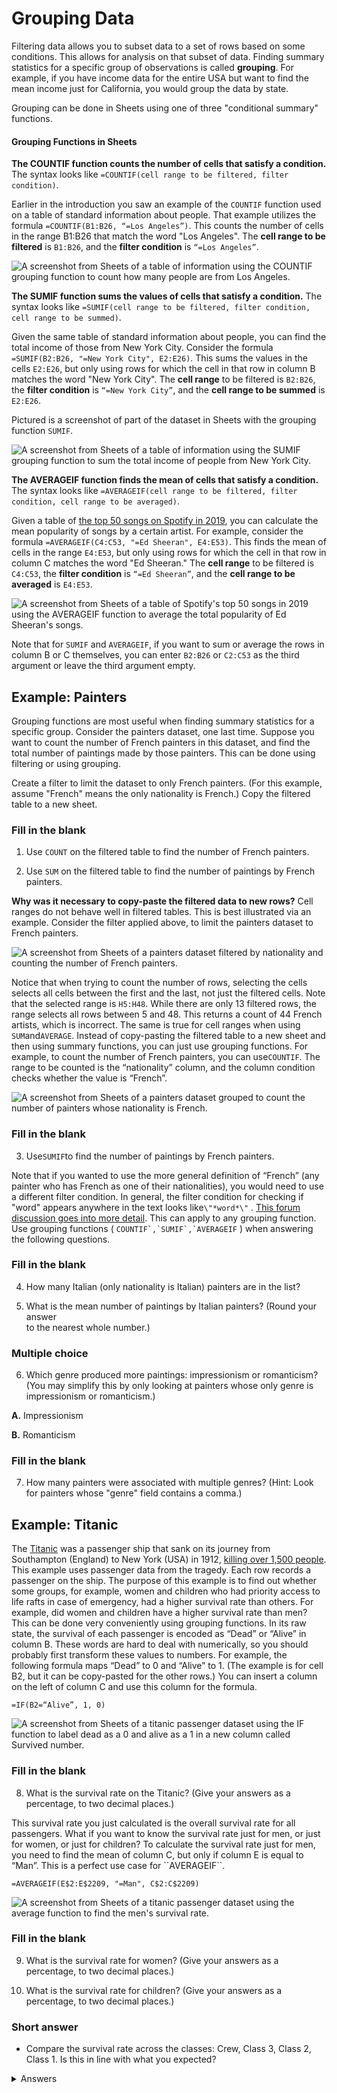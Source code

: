 <!-- Copyright (C)  Google, Runestone Interactive LLC
  This work is licensed under the Creative Commons Attribution-ShareAlike 4.0
  International License. To view a copy of this license, visit
  http://creativecommons.org/licenses/by-sa/4.0/. -->

Grouping Data
=============

Filtering data allows you to subset data to a set of rows based on some
conditions. This allows for analysis on that subset of data. Finding
summary statistics for a specific group of observations is called
**grouping**. For example, if you have income data for the entire USA
but want to find the mean income just for California, you would group
the data by state.

Grouping can be done in Sheets using one of three "conditional summary"
functions.

#### Grouping Functions in Sheets

**The COUNTIF function counts the number of cells that satisfy a
condition.** The syntax looks like
`=COUNTIF(cell range to be filtered, filter condition)`.

Earlier in the introduction you saw an example of the `COUNTIF` function
used on a table of standard information about people. That example
utilizes the formula `=COUNTIF(B1:B26, “=Los Angeles”)`. This counts the
number of cells in the range B1:B26 that match the word "Los Angeles".
The **cell range to be filtered** is `B1:B26`, and the **filter
condition** is `“=Los Angeles”`.

![A screenshot from Sheets of a table of information using the COUNTIF grouping function to count how many people are from Los Angeles.](figures/table_countif_example.png)

**The SUMIF function sums the values of cells that satisfy a
condition.** The syntax looks like
`=SUMIF(cell range to be filtered, filter condition, cell range to be summed)`.

Given the same table of standard information about people, you can find
the total income of those from New York City. Consider the formula
`=SUMIF(B2:B26, "=New York City", E2:E26)`. This sums the values in the
cells `E2:E26`, but only using rows for which the cell in that row in
column B matches the word \"New York City\". The **cell range** to be
filtered is `B2:B26`, the **filter condition** is `“=New York City”`,
and the **cell range to be summed** is `E2:E26`.

Pictured is a screenshot of part of the dataset in Sheets with the
grouping function `SUMIF`.

![A screenshot from Sheets of a table of information using the SUMIF grouping function to sum the total income of people from New York City.](figures/table_sumif_example.png)

**The AVERAGEIF function finds the mean of cells that satisfy a
condition.** The syntax looks like
`=AVERAGEIF(cell range to be filtered, filter condition, cell range to be averaged)`.

Given a table of [the top 50 songs on Spotify in
2019](https://www.kaggle.com/leonardopena/top50spotify2019/data), you
can calculate the mean popularity of songs by a certain artist. For
example, consider the formula
`=AVERAGEIF(C4:C53, "=Ed Sheeran", E4:E53)`. This finds the mean of
cells in the range `E4:E53`, but only using rows for which the cell in
that row in column C matches the word \"Ed Sheeran.\" The **cell range**
to be filtered is `C4:C53`, the **filter condition** is `“=Ed Sheeran”`,
and the **cell range to be averaged** is `E4:E53`.

![A screenshot from Sheets of a table of Spotify\'s top 50 songs in 2019 using the AVERAGEIF function to average the total popularity of Ed Sheeran\'s songs.](figures/spotify_averageif_example.png)

Note that for `SUMIF` and `AVERAGEIF`, if you want to sum or average the
rows in column B or C themselves, you can enter `B2:B26` or `C2:C53` as
the third argument or leave the third argument empty.

Example: Painters
-----------------

Grouping functions are most useful when finding summary statistics for a
specific group. Consider the painters dataset, one last time. Suppose
you want to count the number of French painters in this dataset, and
find the total number of paintings made by those painters. This can be
done using filtering or using grouping.

Create a filter to limit the dataset to only French painters. (For this
example, assume "French" means the only nationality is French.) Copy the
filtered table to a new sheet.

### Fill in the blank

1. Use `COUNT` on the filtered table to find the number of French painters.

2. Use `SUM` on the filtered table to find the number of paintings by
French painters.

**Why was it necessary to copy-paste the filtered data to new rows?**
Cell ranges do not behave well in filtered tables. This is best
illustrated via an example. Consider the filter applied above, to limit
the painters dataset to French painters.

![A screenshot from Sheets of a painters dataset filtered by nationality and counting the number of French painters.](figures/filtered_index.png)

Notice that when trying to count the number of rows, selecting the cells
selects all cells between the first and the last, not just the filtered
cells. Note that the selected range is
`H5:H48`. While there are only 13 filtered rows, the range selects all
rows between 5 and 48. This returns a count of 44 French artists, which
is incorrect. The same is true for cell ranges when using `SUM`and`AVERAGE`.
Instead of copy-pasting the filtered table to a new sheet and then using summary
functions, you can just use grouping functions. For example, to count the number
of French painters, you can use`COUNTIF`. The range to be counted is the
“nationality” column, and the column condition checks whether the value is “French”.

 ![A screenshot from Sheets of a painters dataset grouped to count the number of painters whose nationality is French.](figures/french_painters_using_countif.png)   
   
### Fill in the blank
   
3. Use`SUMIF`to find the number of paintings by French painters.
    
Note that if you wanted to use the more general definition of “French” (any painter who has French as one of their nationalities), you would need to use a different filter condition. In general, the filter condition for checking if "word" appears anywhere in the text looks like`\"*word*\"` . [This forum discussion goes into more detail](https://stackoverflow.com/questions/17152704/google-spreadsheet-count-if-contains-a-string). This can apply to any grouping function.  Use grouping functions ( ``COUNTIF`,`SUMIF`,`AVERAGEIF`` ) when answering the following questions.  

### Fill in the blank

4. How many Italian (only nationality is Italian) painters are in the list?
 
5. What is the mean number of paintings by Italian painters? (Round your answer  
to the nearest whole number.)

### Multiple choice
   
6. Which genre produced more paintings: impressionism or romanticism? (You may   simplify this by only looking at painters whose only genre is impressionism   or romanticism.)     
   
**A.** Impressionism
   
**B.** Romanticism
   
### Fill in the blank
   
7. How many painters were associated with multiple genres? (Hint: Look for    painters whose "genre" field contains a comma.) 
   
Example: Titanic
----------------  
   
The [Titanic](https://en.wikipedia.org/wiki/RMS_Titanic) was a passenger ship
that sank on its journey from Southampton (England) to New York (USA) in 1912,
[killing over 1,500 people](https://en.wikipedia.org/wiki/Passengers_of_the_RMS_Titanic).
This example uses passenger data from the tragedy. Each row records a passenger on the ship.
The purpose of this example is to find out whether some groups, for example, women and
children who had priority access to life rafts in case of emergency, had a higher survival
rate than others. For example, did women and children have a higher survival rate than men?
This can be done very conveniently using grouping functions.  In its raw state, the survival
of each passenger is encoded as “Dead” or “Alive” in column B. These words are hard to deal
with numerically, so you should probably first transform these values to numbers.
For example, the following formula maps “Dead” to 0 and “Alive” to 1.
(The example is for cell B2, but it can be copy-pasted for the other rows.)
You can insert a column on the left of column C and use this column for the formula.

```
=IF(B2=“Alive”, 1, 0)
```

![A screenshot from Sheets of a titanic passenger dataset using the IF function to label dead as a 0 and alive as a 1 in a new column called Survived number.](figures/titanic_adding_survived_column.png)  

### Fill in the blank 

8. What is the survival rate on the Titanic? (Give your answers as a    percentage, to two decimal places.)    

This survival rate you just calculated is the overall survival rate for all passengers.
What if you want to know the survival rate just for men, or just for women, or just for children?
To calculate the survival rate just for men, you need to find the mean of column C, but only
if column E is equal to “Man”. This is a perfect use case for ``AVERAGEIF\`\`.

``` {.none}
=AVERAGEIF(E$2:E$2209, "=Man", C$2:C$2209)
```

![A screenshot from Sheets of a titanic passenger dataset using the average function to find the men\'s survival rate.](figures/titanic_men_survival_rate.png)

### Fill in the blank

9. What is the survival rate for women? (Give your answers as a percentage,
to two decimal places.)

10. What is the survival rate for children? (Give your answers as a
percentage, to two decimal places.)

### Short answer

- Compare the survival rate across the classes: Crew, Class 3, Class 2,
Class 1. Is this in line with what you expected?

<details>
<summary>Answers</summary>
<br>
 
1. 13
 
2. 2120
 
3. 2120

4. 8

5. 136

6. Impressionism

7. 12

8. 32.25%

9. 75.69%

10. 51.61%

</details>